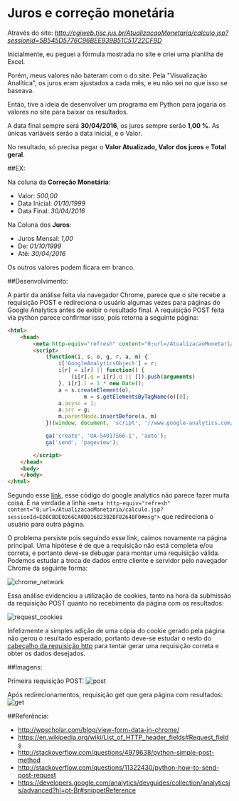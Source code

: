 # Juros e correção monetária

Através do site: *http://cgjweb.tjsc.jus.br/AtualizacaoMonetaria/calculo.jsp?sessionId=5B545D5776C96BEE939B51C51722CF9D*


Inicialmente, eu peguei a fórmula mostrada no site e criei uma planilha de Excel.

Porém, meus valores não bateram com o do site. Pela "Visualização Analítica", os juros eram ajustados a cada mês, e eu não sei no que isso se baseava.

Então, tive a ideia de desenvolver um programa em Python para jogaria os valores no site para baixar os resultados.

A data final sempre será **30/04/2016**, os juros sempre serão **1,00 %**. As únicas variáveis serão a data inicial, e o Valor.

No resultado, só precisa pegar o **Valor Atualizado, Valor dos juros** e **Total geral**.

##EX:

Na coluna da **Correção Monetária**:
  - Valor: *500,00*
  - Data Inicial: *01/10/1999*
  - Data Final: *30/04/2016*

Na Coluna dos **Juros**:
  - Juros Mensal: *1,00*
  - De: *01/10/1999*
  - Até: *30/04/2016*

Os outros valores podem ficara em branco.

##Desenvolvimento:

A partir da análise feita via navegador Chrome, parece que o site recebe a requisição POST e redireciona o usuário algumas vezes para páginas do Google Analytics antes de exibir o resultado final. A requisição POST feita via python parece confirmar isso, pois retorna a seguinte página: 

```html
<html>
    <head>
        <meta http-equiv="refresh" content="0;url=/AtualizacaoMonetaria/calculo.jsp?sessionId=EB0CBDE0266CA0B016823B2BF8264BF0#msg">
        <script>
            (function(i, s, o, g, r, a, m) {
                i['GoogleAnalyticsObject'] = r;
                i[r] = i[r] || function() {
                    (i[r].q = i[r].q || []).push(arguments)
                }, i[r].l = 1 * new Date();
                a = s.createElement(o),
                        m = s.getElementsByTagName(o)[0];
                a.async = 1;
                a.src = g;
                m.parentNode.insertBefore(a, m)
            })(window, document, 'script', '//www.google-analytics.com/analytics.js', 'ga');

            ga('create', 'UA-54017566-1', 'auto');
            ga('send', 'pageview');

        </script>
    </head>
    <body>
    </body>
</html>
```

Segundo esse [link](https://developers.google.com/analytics/devguides/collection/analyticsjs/advanced?hl=pt-Br#snippetReference), esse código do google analytics não parece fazer muita coisa.
É na verdade a linha `<meta http-equiv="refresh" content="0;url=/AtualizacaoMonetaria/calculo.jsp?sessionId=EB0CBDE0266CA0B016823B2BF8264BF0#msg">` que redireciona o usuário para outra página.

O problema persiste pois seguindo esse link, caímos novamente na página principal. Uma hipótese é de que a requisição não está completa e/ou correta, e portanto deve-se debugar para montar uma requisição válida. Podemos estudar a troca de dados entre cliente e servidor pelo navegador Chrome da seguinte forma:

![chrome_network](http://wpscholar.com/content/uploads/2015/07/chrome-view-post-data.gif)

Essa análise evidenciou a utilização de cookies, tanto na hora da submissão da requisição POST quanto no recebimento da página com os resultados:

![request_cookies](http://i.imgur.com/xTNlgxR.png)

Infelizmente a simples adição de uma cópia do cookie gerado pela página não gerou o resultado esperado, portanto deve-se estudar o resto do 
[cabeçalho da requisição http](https://en.wikipedia.org/wiki/List_of_HTTP_header_fields#Request_fields) para tentar gerar uma requisição correta e obter os dados desejados.

##Imagens:

Primeira requisição POST:
![post](http://i.imgur.com/OXpvdYK.png)

Após redirecionamentos, requisição get que gera página com resultados:
![get](http://i.imgur.com/vKv2SMF.png)

##Referência:

- http://wpscholar.com/blog/view-form-data-in-chrome/
- https://en.wikipedia.org/wiki/List_of_HTTP_header_fields#Request_fields
- http://stackoverflow.com/questions/4979638/python-simple-post-method
- http://stackoverflow.com/questions/11322430/python-how-to-send-post-request
- https://developers.google.com/analytics/devguides/collection/analyticsjs/advanced?hl=pt-Br#snippetReference
